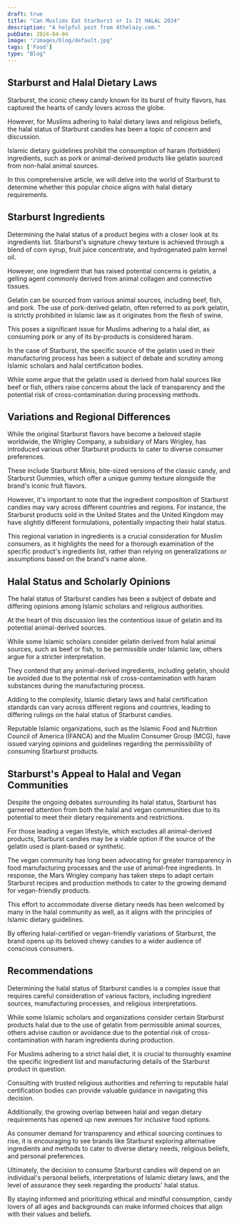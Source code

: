 ```yaml
---
draft: true
title: "Can Muslims Eat Starburst or Is It HALAL 2024"
description: "A helpful post from 4thelazy.com."
pubDate: 2024-04-04
image: "/images/blog/default.jpg"
tags: ['Food']
type: "Blog"
---
```


## Starburst and Halal Dietary Laws

Starburst, the iconic chewy candy known for its burst of fruity flavors, has captured the hearts of candy lovers across the globe.

However, for Muslims adhering to halal dietary laws and religious beliefs, the halal status of Starburst candies has been a topic of concern and discussion.

Islamic dietary guidelines prohibit the consumption of haram (forbidden) ingredients, such as pork or animal-derived products like gelatin sourced from non-halal animal sources.

In this comprehensive article, we will delve into the world of Starburst to determine whether this popular choice aligns with halal dietary requirements.

## Starburst Ingredients

Determining the halal status of a product begins with a closer look at its ingredients list. Starburst's signature chewy texture is achieved through a blend of corn syrup, fruit juice concentrate, and hydrogenated palm kernel oil.

However, one ingredient that has raised potential concerns is gelatin, a gelling agent commonly derived from animal collagen and connective tissues.

Gelatin can be sourced from various animal sources, including beef, fish, and pork. The use of pork-derived gelatin, often referred to as pork gelatin, is strictly prohibited in Islamic law as it originates from the flesh of swine.

This poses a significant issue for Muslims adhering to a halal diet, as consuming pork or any of its by-products is considered haram.

In the case of Starburst, the specific source of the gelatin used in their manufacturing process has been a subject of debate and scrutiny among Islamic scholars and halal certification bodies.

While some argue that the gelatin used is derived from halal sources like beef or fish, others raise concerns about the lack of transparency and the potential risk of cross-contamination during processing methods.

## Variations and Regional Differences

While the original Starburst flavors have become a beloved staple worldwide, the Wrigley Company, a subsidiary of Mars Wrigley, has introduced various other Starburst products to cater to diverse consumer preferences.

These include Starburst Minis, bite-sized versions of the classic candy, and Starburst Gummies, which offer a unique gummy texture alongside the brand's iconic fruit flavors.

However, it's important to note that the ingredient composition of Starburst candies may vary across different countries and regions. For instance, the Starburst products sold in the United States and the United Kingdom may have slightly different formulations, potentially impacting their halal status.

This regional variation in ingredients is a crucial consideration for Muslim consumers, as it highlights the need for a thorough examination of the specific product's ingredients list, rather than relying on generalizations or assumptions based on the brand's name alone.

## Halal Status and Scholarly Opinions

The halal status of Starburst candies has been a subject of debate and differing opinions among Islamic scholars and religious authorities.

At the heart of this discussion lies the contentious issue of gelatin and its potential animal-derived sources.

While some Islamic scholars consider gelatin derived from halal animal sources, such as beef or fish, to be permissible under Islamic law, others argue for a stricter interpretation.

They contend that any animal-derived ingredients, including gelatin, should be avoided due to the potential risk of cross-contamination with haram substances during the manufacturing process.

Adding to the complexity, Islamic dietary laws and halal certification standards can vary across different regions and countries, leading to differing rulings on the halal status of Starburst candies.

Reputable Islamic organizations, such as the Islamic Food and Nutrition Council of America (IFANCA) and the Muslim Consumer Group (MCG), have issued varying opinions and guidelines regarding the permissibility of consuming Starburst products.

## Starburst's Appeal to Halal and Vegan Communities

Despite the ongoing debates surrounding its halal status, Starburst has garnered attention from both the halal and vegan communities due to its potential to meet their dietary requirements and restrictions.

For those leading a vegan lifestyle, which excludes all animal-derived products, Starburst candies may be a viable option if the source of the gelatin used is plant-based or synthetic.

The vegan community has long been advocating for greater transparency in food manufacturing processes and the use of animal-free ingredients. In response, the Mars Wrigley company has taken steps to adapt certain Starburst recipes and production methods to cater to the growing demand for vegan-friendly products.

This effort to accommodate diverse dietary needs has been welcomed by many in the halal community as well, as it aligns with the principles of Islamic dietary guidelines.

By offering halal-certified or vegan-friendly variations of Starburst, the brand opens up its beloved chewy candies to a wider audience of conscious consumers.

## Recommendations

Determining the halal status of Starburst candies is a complex issue that requires careful consideration of various factors, including ingredient sources, manufacturing processes, and religious interpretations.

While some Islamic scholars and organizations consider certain Starburst products halal due to the use of gelatin from permissible animal sources, others advise caution or avoidance due to the potential risk of cross-contamination with haram ingredients during production.

For Muslims adhering to a strict halal diet, it is crucial to thoroughly examine the specific ingredient list and manufacturing details of the Starburst product in question.

Consulting with trusted religious authorities and referring to reputable halal certification bodies can provide valuable guidance in navigating this decision.

Additionally, the growing overlap between halal and vegan dietary requirements has opened up new avenues for inclusive food options.

As consumer demand for transparency and ethical sourcing continues to rise, it is encouraging to see brands like Starburst exploring alternative ingredients and methods to cater to diverse dietary needs, religious beliefs, and personal preferences.

Ultimately, the decision to consume Starburst candies will depend on an individual's personal beliefs, interpretations of Islamic dietary laws, and the level of assurance they seek regarding the products' halal status.

By staying informed and prioritizing ethical and mindful consumption, candy lovers of all ages and backgrounds can make informed choices that align with their values and beliefs.